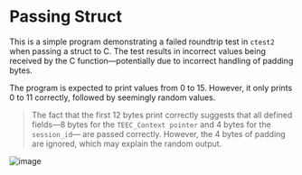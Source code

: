 # Passing Struct

This is a simple program demonstrating a failed roundtrip test in `ctest2` when
passing a struct to C. The test results in incorrect values being received by
the C function—potentially due to incorrect handling of padding bytes.

The program is expected to print values from 0 to 15. However, it only prints 0
to 11 correctly, followed by seemingly random values.
> The fact that the first 12 bytes print correctly suggests that all defined
fields—8 bytes for the `TEEC_Context pointer` and 4 bytes for the `session_id`—
are passed correctly. However, the 4 bytes of padding are ignored,
which may explain the random output.

![image](https://github.com/user-attachments/assets/d5e4b304-75d3-47f8-8991-34a2a4e5082b)
